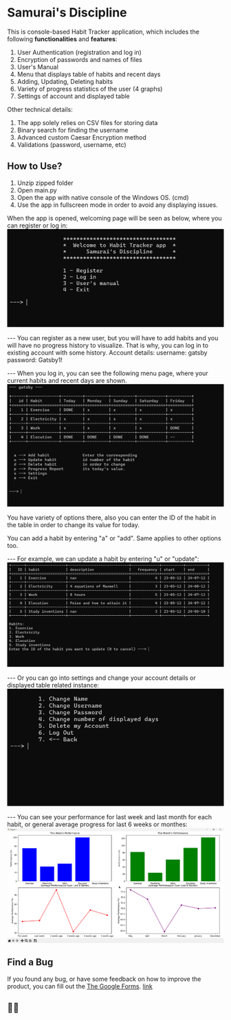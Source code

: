 
# Samurai's Discipline

This is console-based Habit Tracker application, which includes the following **functionalities** and **features**:
1. User Authentication (registration and log in)
2. Encryption of passwords and names of files
3. User's Manual
4. Menu that displays table of habits and recent days
5. Adding, Updating, Deleting habits
6. Variety of progress statistics of the user (4 graphs)
7. Settings of account and displayed table

Other technical details:
1. The app solely relies on CSV files for storing data
2. Binary search for finding the username
3. Advanced custom Caesar Encryption method
4. Validations (password, username, etc)



## How to Use?

1. Unzip zipped folder
2. Open main.py 
3. Open the app with native console of the Windows OS. (cmd)
4. Use the app in fullscreen mode in order to avoid any displaying issues.

When the app is opened, welcoming page will be seen as below, where you can register or log in:
![Welcome page](./images/welcome_page.png)

--- You can register as a new user, but you will have to add habits and you will have no progress history to visualize. That is why, you can log in to existing account with some history.
Account details:
username: gatsby
password: Gatsby1!

--- When you log in, you can see the following menu page, where your current habits and recent days are shown.
![Menu page](./images/menu.png)

You have variety of options there, also you can enter the ID of the habit in the table in order to change its value for today.

You can add a habit by entering "a" or "add". Same applies to other options too.

--- For example, we can update a habit by entering "u" or "update":
![Update page](./images/habit_update.png)

--- Or you can go into settings and change your account details or displayed table related instance:
![Settings page](./images/settings.png)

--- You can see your performance for last week and last month for each habit, or general average progress for last 6 weeks or monthes:
![Progress Graphs](./images/graphs.png)



## Find a Bug

If you found any bug, or have some feedback on how to improve the product, you can fill out the [The Google Forms](https://docs.google.com/forms/d/e/1FAIpQLSe5HqEexhwNmDsihB1Ipqanh7TqP5CdyXhxgm49ocS7fBPE4A/viewform?usp=sf_link).
<a href="https://docs.google.com/forms/d/e/1FAIpQLSe5HqEexhwNmDsihB1Ipqanh7TqP5CdyXhxgm49ocS7fBPE4A/viewform?usp=sf_link" target="_blank">link</a>
## 👋🏻


